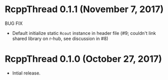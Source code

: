 # RcppThread 0.1.1 (November 7, 2017)

BUG FIX

* Default initialize static `Rcout` instance in header file (#9; couldn't link
  shared library on r-hub, see discussion in #8) 


# RcppThread 0.1.0 (October 27, 2017)

* Intial release.



